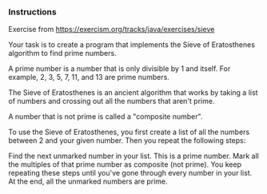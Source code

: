 ### Instructions
Exercise from https://exercism.org/tracks/java/exercises/sieve

Your task is to create a program that implements the Sieve of Eratosthenes algorithm to find prime numbers.

A prime number is a number that is only divisible by 1 and itself. For example, 2, 3, 5, 7, 11, and 13 are prime numbers.

The Sieve of Eratosthenes is an ancient algorithm that works by taking a list of numbers and crossing out all the numbers that aren't prime.

A number that is not prime is called a "composite number".

To use the Sieve of Eratosthenes, you first create a list of all the numbers between 2 and your given number. Then you repeat the following steps:

Find the next unmarked number in your list. This is a prime number.
Mark all the multiples of that prime number as composite (not prime).
You keep repeating these steps until you've gone through every number in your list. At the end, all the unmarked numbers are prime.